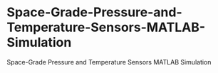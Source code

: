 # Space-Grade-Pressure-and-Temperature-Sensors-MATLAB-Simulation
Space-Grade Pressure and Temperature Sensors MATLAB Simulation
